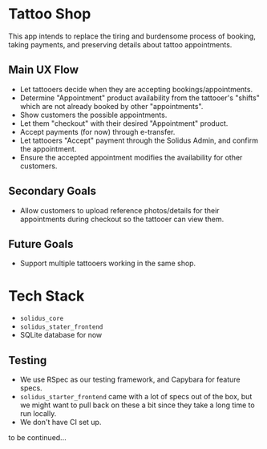 # Tattoo Shop

This app intends to replace the tiring and burdensome process of booking, taking payments, and preserving details about tattoo appointments. 

## Main UX Flow
* Let tattooers decide when they are accepting bookings/appointments.
* Determine "Appointment" product availability from the tattooer's "shifts" which are not already booked by other "appointments".
* Show customers the possible appointments.
* Let them "checkout" with their desired "Appointment" product.
* Accept payments (for now) through e-transfer.
* Let tattooers "Accept" payment through the Solidus Admin, and confirm the appointment.
* Ensure the accepted appointment modifies the availability for other customers.

## Secondary Goals
* Allow customers to upload reference photos/details for their appointments during checkout so the tattooer can view them.

## Future Goals
* Support multiple tattooers working in the same shop.


# Tech Stack
*  `solidus_core`
* `solidus_stater_frontend`
* SQLite database for now

## Testing
* We use RSpec as our testing framework, and Capybara for feature specs.
* `solidus_starter_frontend` came with a lot of specs out of the box, but we might want to pull back on these a bit since they take a long time to run locally.
* We don't have CI set up.

to be continued...




